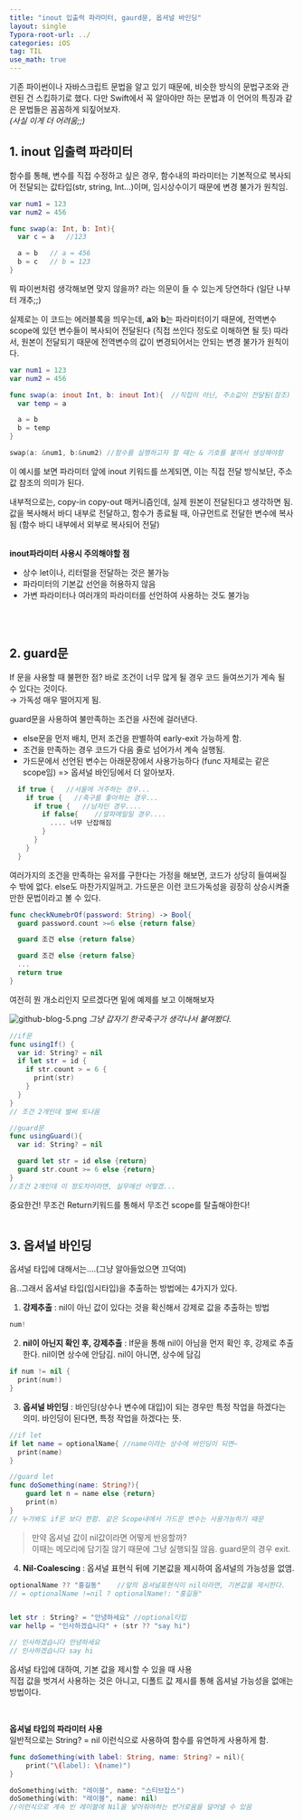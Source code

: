 ```yaml
---
title: "inout 입출력 파라미터, gaurd문, 옵셔널 바인딩"
layout: single
Typora-root-url: ../
categories: iOS
tag: TIL
use_math: true
---
```


기존 파이썬이나 자바스크립트 문법을 알고 있기 때문에, 비슷한 방식의 문법구조와 관련된 건 스킵하기로 했다. 다만 Swift에서 꼭 알아야만 하는 문법과 이 언어의 특징과 같은 문법들은 꼼꼼하게 되짚어보자.<br> *(사실 이게 더 어려움;;)*

## 1. inout 입출력 파라미터

함수를 통해, 변수를 직접 수정하고 싶은 경우, 함수내의 파라미터는 기본적으로 복사되어 전달되는 값타입(str, string, Int...)이며, 임시상수이기 때문에 변경 불가가 원칙임. 

```swift
var num1 = 123
var num2 = 456

func swap(a: Int, b: Int){
  var c = a   //123

  a = b   // a = 456
  b = c   // b = 123
}
```

뭐 파이썬처럼 생각해보면 맞지 않을까? 라는 의문이 들 수 있는게 당연하다 (일단 나부터 개추;;)

실제로는 이 코드는 에러블록을 띄우는데, <strong>a</strong>와 <strong>b</strong>는 파라미터이기 때문에, 전역변수 scope에 있던 변수들이 복사되어 전달된다 (직접 쓰인다 정도로 이해하면 될 듯) 따라서, 원본이 전달되기 때문에 전역변수의 값이 변경되어서는 안되는 변경 불가가 원칙이다.

```swift
var num1 = 123
var num2 = 456

func swap(a: inout Int, b: inout Int){  //직접이 아닌, 주소값이 전달됨(참조)
  var temp = a

  a = b
  b = temp
}

swap(a: &num1, b:&num2) //함수를 실행하고자 할 때는 & 기호를 붙여서 생성해야함
```
이 예시를 보면 파라미터 앞에 inout 키워드를 쓰게되면, 이는 직접 전달 방식보단, 주소값 참조의 의미가 된다. 

내부적으로는, copy-in copy-out 매커니즘인데, 실제 원본이 전달된다고 생각하면 됨. 값을 복사해서 바디 내부로 전달하고, 함수가 종료될 때, 아규먼트로 전달한 변수에 복사됨 (함수 바디 내부에서 외부로 복사되어 전달)   
<br/>

**inout파라미터 사용시 주의해야할 점**
- 상수 let이나, 리터럴을 전달하는 것은 불가능
- 파라미터의 기본값 선언을 허용하지 않음
- 가변 파라미터나 여러개의 파라미터를 선언하여 사용하는 것도 불가능
<br/>
<br/>

## 2. guard문

If 문을 사용할 때 불편한 점? 바로 조건이 너무 많게 될 경우 코드 들여쓰기가 계속 될 수 있다는 것이다.<br/> → 가독성 매우 떨어지게 됨.

guard문을 사용하여 불만족하는 조건을 사전에 걸러낸다.
- else문을 먼저 배치, 먼저 조건을 판별하여 early-exit 가능하게 함.
- 조건을 만족하는 경우 코드가 다음 줄로 넘어가서 계속 실행됨.
- 가드문에서 선언된 변수는 아래문장에서 사용가능하다 (func 자체로는 같은 scope임) => 옵셔널 바인딩에서 더 알아보자.

```swift
  if true {   //서울에 거주하는 경우...
    if true {   //축구를 좋아하는 경우...
      if true {   //남자인 경우....
        if false{    //알파메일일 경우....
          .... 너무 난잡해짐
        }
      }
    }
  }
```
여러가지의 조건을 만족하는 유저를 구한다는 가정을 해보면, 코드가 상당히 들여써질 수 밖에 없다. else도 마찬가지일꺼고. 가드문은 이런 코드가독성을 굉장히 상승시켜줄만한 문법이라고 볼 수 있다.

```swift
func checkNumebrOf(password: String) -> Bool{
  guard password.count >=6 else {return false}

  guard 조건 else {return false}

  guard 조건 else {return false}
  ...
  return true
}
```
여전히 뭔 개소리인지 모르겠다면 밑에 예제를 보고 이해해보자

![github-blog-5.png]({{site.url}}/images/2024-07-10-inout-guard-optional/dog.png)
*그냥 갑자기 한국축구가 생각나서 붙여봤다.*

```swift
//if문
func usingIf() {
  var id: String? = nil
  if let str = id {
    if str.count > = 6 {
      print(str)
    }
  }
}
// 조건 2개인데 벌써 토나옴
```

```swift
//guard문
func usingGuard(){
  var id: String? = nil

  guard let str = id else {return}
  guard str.count >= 6 else {return}
}
//조건 2개인데 이 정도차이라면, 실무에선 어떻겠...
```
중요한건! 무조건 Return키워드를 통해서 무조건 scope를 탈출해야한다!
<br>
<br>

## 3. 옵셔널 바인딩

옵셔널 타입에 대해서는....(그냥 알아들었으면 끄덕여)

음..그래서 옵셔널 타입(임시타입)을 추출하는 방법에는 4가지가 있다.

1. **강제추출** : nil이 아닌 값이 있다는 것을 확신해서 강제로 값을 추출하는 방법

```swift
num!
```
2. **nil이 아닌지 확인 후, 강제추출** : If문을 통해 nil이 아님을 먼저 확인 후, 강제로 추출한다. nil이면 상수에 안담김. nil이 아니면, 상수에 담김 
```swift
if num != nil {
  print(num!)
}
```

3. **옵셔널 바인딩** : 바인딩(상수나 변수에 대입)이 되는 경우만 특정 작업을 하겠다는 의미. 바인딩이 된다면, 특정 작업을 하겠다는 뜻.

```swift
//if let
if let name = optionalName{ //name이라는 상수에 바인딩이 되면~
  print(name)
}
```

```swift
//guard let
func doSomething(name: String?){
    guard let n = name else {return}
    print(n)
}
// 누가봐도 if문 보다 편함. 같은 Scope내에서 가드문 변수는 사용가능하기 때문
```

> 만약 옵셔널 값이 nil값이라면 어떻게 반응할까?
> <br/>이때는 메모리에 담기질 않기 때문에 그냥 실행되질 않음. guard문의 경우 exit.

4. **Nil-Coalescing** : 옵셔널 표현식 뒤에 기본값을 제시하여 옵셔널의 가능성을 없앰.

```swift
optionalName ?? "홍길동"    //앞의 옵셔널표현식이 nil이라면, 기본값을 제시한다.
// = optionalName !=nil ? optionalName!: "홍길동"


let str : String? = "안녕하세요" //optional타입
var hellp = "인사하겠습니다" + (str ?? "say hi")

// 인사하겠습니다 안녕하세요
// 인사하겠습니다 say hi
```

옵셔널 타입에 대하여, 기본 값을 제시할 수 있을 때 사용 <br> 직접 값을 벗겨서 사용하는 것은 아니고, 디폴트 값 제시를 통해 옵셔널 가능성을 없애는 방법이다.

<br>

**옵셔널 타입의 파라미터 사용**
<br/>일반적으로는 String? = nil 이런식으로 사용하여 함수를 유연하게 사용하게 함. 

```swift
func doSomething(with label: String, name: String? = nil){  
    print("\(label): \(name)")
}

doSomething(with: "레이블", name: "스티브잡스")
doSomething(with: "레이블", name: nil) 
//이런식으로 계속 빈 레이블에 Nil을 넣어줘야하는 번거로움을 덜어낼 수 있음

```